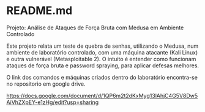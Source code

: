 # README.md
Projeto: Análise de Ataques de Força Bruta com Medusa em Ambiente Controlado

Este projeto relata um teste de quebra de senhas, utilizando o Medusa, num ambiente de laboratório controlado, com uma máquina atacante (Kali Linux) e outra vulnerável (Metasploitable 2). O intuito é entender como funcionam ataques de força bruta e password spraying, para aplicar defesas melhores.



O link dos comandos e máquinas criados dentro do laboratório encontra-se no repositorio em google drive. 



https://docs.google.com/document/d/1QP6m2t2dKxMyg13lAhjC4G5V8Dw5AiVhZXpEY-e1zHg/edit?usp=sharing
